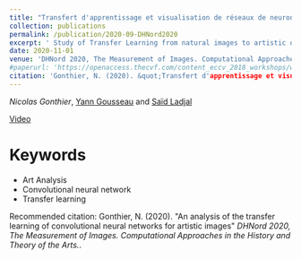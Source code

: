 ```yaml
---
title: "Transfert d'apprentissage et visualisation de réseaux de neurones pour les images artistiques"
collection: publications
permalink: /publication/2020-09-DHNord2020
excerpt: ' Study of Transfer Learning from natural images to artistic ones, based on feature visualization of CNN.'
date: 2020-11-01
venue: 'DHNord 2020, The Measurement of Images. Computational Approaches in the History and Theory of the Arts.'
#paperurl: 'https://openaccess.thecvf.com/content_eccv_2018_workshops/w13/html/Gonthier_Weakly_Supervised_Object_Detection_in_Artworks_ECCVW_2018_paper.html'
citation: 'Gonthier, N. (2020). &quot;Transfert d'apprentissage et visualisation de réseaux de neurones pour les images artistiques&quot; <i>DHNord, The Measurement of Images. Computational Approaches in the History and Theory of the Arts.</i>.'
---
```


*Nicolas Gonthier*, [Yann Gousseau](https://gousseau.wp.imt.fr/) and [Saïd Ladjal](https://perso.telecom-paristech.fr/ladjal/)

[Video](https://www.meshs.fr/page/transfert_d_apprentissage_et_visualisation_de_reseaux_de_neurones)

Keywords
======
* Art Analysis
* Convolutional neural network
* Transfer learning

Recommended citation: Gonthier, N. (2020). "An analysis of the transfer learning of convolutional neural networks for artistic images" <i>DHNord 2020, The Measurement of Images. Computational Approaches in the History and Theory of the Arts.</i>.
